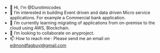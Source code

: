 - 👋 Hi, I’m @Durotimicodes
- 👀 I’m interested in building Event driven and data driven Micro service applications. For example a Commercial bank application.
- 🌱 I’m currently learning migrating of applications from on-premise to the cloud using AWS, Blockchain.
- 💞️ I’m looking to collaborate on anyproject.
- 📫 How to reach me : Please send me an email on edmondfagbuyi@gmail.com
<!---
Durotimicodes/Durotimicodes is a ✨ special ✨ repository because its `README.md` (this file) appears on your GitHub profile.
You can click the Preview link to take a look at your changes.
--->
